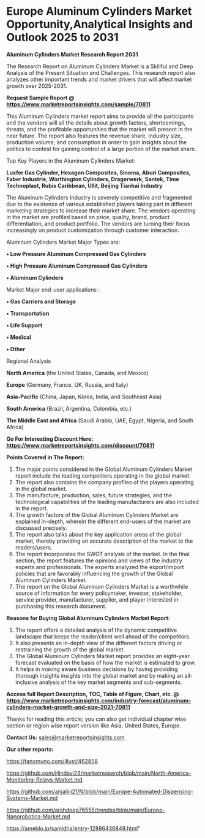  # Europe Aluminum Cylinders Market Opportunity,Analytical Insights and Outlook 2025 to 2031

<strong>Aluminum Cylinders Market Research Report 2031</strong>

The Research Report on Aluminum Cylinders Market is a Skillful and Deep Analysis of the Present Situation and Challenges. This research report also analyzes other important trends and market drivers that will affect market growth over 2025-2031.

<strong>Request Sample Report @ <a href=https://www.marketreportsinsights.com/sample/70811>https://www.marketreportsinsights.com/sample/70811</a></strong>

This Aluminum Cylinders market report aims to provide all the participants and the vendors will all the details about growth factors, shortcomings, threats, and the profitable opportunities that the market will present in the near future. The report also features the revenue share, industry size, production volume, and consumption in order to gain insights about the politics to contest for gaining control of a large portion of the market share.

Top Key Players in the Aluminum Cylinders Market:

<strong>Luxfer Gas Cylinder, Hexagon Composites, Sinoma, Aburi Composites, Faber Industrie, Worthington Cylinders, Dragerwerk, Santek, Time Technoplast, Rubis Caribbean, Ullit, Beijing Tianhai Industry</strong>

The Aluminum Cylinders Industry is severely competitive and fragmented due to the existence of various established players taking part in different marketing strategies to increase their market share. The vendors operating in the market are profiled based on price, quality, brand, product differentiation, and product portfolio. The vendors are turning their focus increasingly on product customization through customer interaction.

Aluminum Cylinders Market Major Types are:

<strong>• Low Pressure Aluminum Compressed Gas Cylinders

• High Pressure Aluminum Compressed Gas Cylinders

• Aluminum Cylinders</strong>

Market Major end-user applications :

<strong>• Gas Carriers and Storage

• Transportation

• Life Support

• Medical

• Other</strong>

Regional Analysis

</u><strong><b>North America</b></strong> (the United States, Canada, and Mexico)

<strong><b>Europe </b></strong>(Germany, France, UK, Russia, and Italy)

<strong><b>Asia-Pacific</b></strong> (China, Japan, Korea, India, and Southeast Asia)

<strong><b>South America</b></strong> (Brazil, Argentina, Colombia, etc.)

<strong><b>The Middle East and Africa</b></strong> (Saudi Arabia, UAE, Egypt, Nigeria, and South Africa)

<strong>Go For Interesting Discount Here: <a href=https://www.marketreportsinsights.com/discount/70811>https://www.marketreportsinsights.com/discount/70811</a></strong>

<strong>Points Covered in The Report:</strong>
<ol>
  <li>The major points considered in the Global Aluminum Cylinders Market report include the leading competitors operating in the global market.</li>
  <li>The report also contains the company profiles of the players operating in the global market.</li>
  <li>The manufacture, production, sales, future strategies, and the technological capabilities of the leading manufacturers are also included in the report.</li>
  <li>The growth factors of the Global Aluminum Cylinders Market are explained in-depth, wherein the different end-users of the market are discussed precisely.</li>
  <li>The report also talks about the key application areas of the global market, thereby providing an accurate description of the market to the readers/users.</li>
  <li>The report incorporates the SWOT analysis of the market. In the final section, the report features the opinions and views of the industry experts and professionals. The experts analyzed the export/import policies that are favorably influencing the growth of the Global Aluminum Cylinders Market.</li>
  <li>The report on the Global Aluminum Cylinders Market is a worthwhile source of information for every policymaker, investor, stakeholder, service provider, manufacturer, supplier, and player interested in purchasing this research document.</li>
</ol>
<strong>Reasons for Buying Global Aluminum Cylinders Market Report:</strong>

<ol>
  <li>The report offers a detailed analysis of the dynamic competitive landscape that keeps the reader/client well ahead of the competitors.</li>
  <li>It also presents an in-depth view of the different factors driving or restraining the growth of the global market.</li>
  <li>The Global Aluminum Cylinders Market report provides an eight-year forecast evaluated on the basis of how the market is estimated to grow.</li>
  <li>It helps in making aware business decisions by having providing thorough insights insights into the global market and by making an all-inclusive analysis of the key market segments and sub-segments.</li>
</ol>
<strong>Access full Report Description, TOC, Table of Figure, Chart, etc. @ <a href=https://www.marketreportsinsights.com/industry-forecast/aluminum-cylinders-market-growth-and-size-2021-70811>https://www.marketreportsinsights.com/industry-forecast/aluminum-cylinders-market-growth-and-size-2021-70811</a></strong>


Thanks for reading this article; you can also get individual chapter wise section or region wise report version like Asia, United States, Europe.

<strong>Contact Us:</strong>
sales@marketreportsinsights.com

<strong>Our other reports:</strong>

<a href=https://tanomuno.com/illust/462858>https://tanomuno.com/illust/462858</a>

<a href=https://github.com/Hindavi23/marketresearch/blob/main/North-America-Monitoring-Relays-Market.md>https://github.com/Hindavi23/marketresearch/blob/main/North-America-Monitoring-Relays-Market.md</a>

<a href=https://github.com/anjaliiii21/N/blob/main/Europe-Automated-Dispensing-Systems-Market.md>https://github.com/anjaliiii21/N/blob/main/Europe-Automated-Dispensing-Systems-Market.md</a>

<a href=https://github.com/arshdeep76555/trendss/blob/main/Europe-Nanorobotics-Market.md>https://github.com/arshdeep76555/trendss/blob/main/Europe-Nanorobotics-Market.md</a>

<a href=https://ameblo.jp/samidha/entry-12886436849.html>https://ameblo.jp/samidha/entry-12886436849.html</a>"
